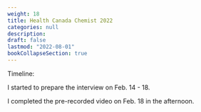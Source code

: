 ```yaml
---
weight: 18
title: Health Canada Chemist 2022
categories: null
description: 
draft: false
lastmod: "2022-08-01"
bookCollapseSection: true
---
```


Timeline:  

I started to prepare the interview on Feb. 14 - 18.  

I completed the pre-recorded video on Feb. 18 in the afternoon.